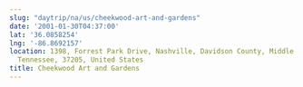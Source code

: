 ```yaml
---
slug: "daytrip/na/us/cheekwood-art-and-gardens"
date: '2001-01-30T04:37:00'
lat: '36.0858254'
lng: '-86.8692157'
location: 1398, Forrest Park Drive, Nashville, Davidson County, Middle Tennessee,
  Tennessee, 37205, United States
title: Cheekwood Art and Gardens
---
```



